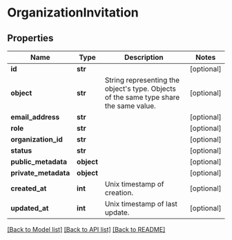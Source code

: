 # OrganizationInvitation

## Properties
Name | Type | Description | Notes
------------ | ------------- | ------------- | -------------
**id** | **str** |  | [optional] 
**object** | **str** | String representing the object&#x27;s type. Objects of the same type share the same value.  | [optional] 
**email_address** | **str** |  | [optional] 
**role** | **str** |  | [optional] 
**organization_id** | **str** |  | [optional] 
**status** | **str** |  | [optional] 
**public_metadata** | **object** |  | [optional] 
**private_metadata** | **object** |  | [optional] 
**created_at** | **int** | Unix timestamp of creation. | [optional] 
**updated_at** | **int** | Unix timestamp of last update. | [optional] 

[[Back to Model list]](../README.md#documentation-for-models) [[Back to API list]](../README.md#documentation-for-api-endpoints) [[Back to README]](../README.md)

